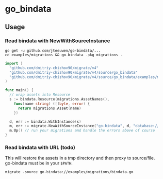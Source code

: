 # go_bindata

## Usage



### Read bindata with NewWithSourceInstance

```shell
go get -u github.com/jteeuwen/go-bindata/...
cd examples/migrations && go-bindata -pkg migrations .
```

```go
import (
  "github.com/dmitriy-chizhov90/migrate/v4"
  "github.com/dmitriy-chizhov90/migrate/v4/source/go_bindata"
  "github.com/dmitriy-chizhov90/migrate/v4/source/go_bindata/examples/migrations"
)

func main() {
  // wrap assets into Resource
  s := bindata.Resource(migrations.AssetNames(),
    func(name string) ([]byte, error) {
      return migrations.Asset(name)
    })

  d, err := bindata.WithInstance(s)
  m, err := migrate.NewWithSourceInstance("go-bindata", d, "database://foobar")
  m.Up() // run your migrations and handle the errors above of course
}
```

### Read bindata with URL (todo)

This will restore the assets in a tmp directory and then
proxy to source/file. go-bindata must be in your `$PATH`.

```
migrate -source go-bindata://examples/migrations/bindata.go
```
